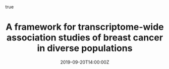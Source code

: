 ---
all_day: false
authors: []
date: "2019-09-20T14:00:00Z"
date_end: "2019-09-20T14:30:00Z"
event: AACR Disparities Conference 2019
event_url: https://www.aacr.org/wp-content/uploads/2020/01/CHD19_Program.pdf
featured: true
location: San Francisco, CA, USA
math: true
slides:
summary: Plenary talk at Susan G. Komen Research Summit (AACR Disparities 2019)
tags: []
title: A framework for transcriptome-wide association studies of breast cancer in diverse populations
url_code: ""
url_pdf: ""
url_slides: https://drive.google.com/file/d/18hIWSF-Stgn56sC_KVo4M9D1sz00FW2U/view?usp=sharing
url_video: ""
---